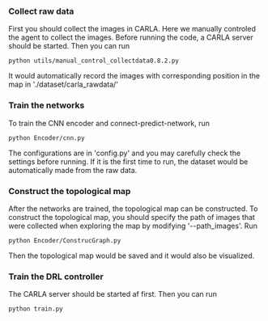 ### Collect raw data
First you should collect the images in CARLA. Here we manually controled the agent to collect the images.
Before running the code, a CARLA server should be started. Then you can run 
```
python utils/manual_control_collectdata0.8.2.py
```
It would automatically record the images with corresponding position in the map in './dataset/carla_rawdata/' <br>


### Train the networks
To train the CNN encoder and connect-predict-network, run 
```
python Encoder/cnn.py
```
The configurations are in 'config.py' and you may carefully check the settings before running.
If it is the first time to run, the dataset would be automatically made from the raw data. <br>


### Construct the topological map
After the networks are trained, the topological map can be constructed. 
To construct the topological map, you should specify the path of images that were collected when exploring the map by modifying '--path_images'.
Run 
```
python Encoder/ConstrucGraph.py
```
Then the topological map would be saved and it would also be visualized. <br>


### Train the DRL controller
The CARLA server should be started af first. Then you can run 
```
python train.py
```

